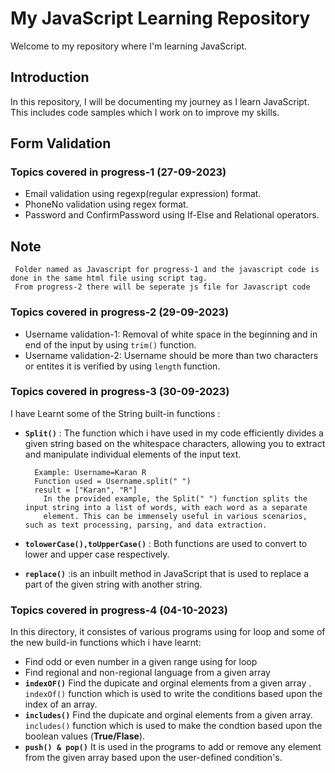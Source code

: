 # My JavaScript Learning Repository 

Welcome to my repository where I'm learning JavaScript.

## Introduction

In this repository, I will be documenting my journey as I learn JavaScript. This includes code samples which I work on to improve my skills.

## Form Validation
### Topics covered in progress-1 (27-09-2023)

- Email validation using regexp(regular expression) format.
- PhoneNo validation using regex format.
- Password and ConfirmPassword using If-Else and Relational operators.
  
## Note
     Folder named as Javascript for progress-1 and the javascript code is done in the same html file using script tag.
     From progress-2 there will be seperate js file for Javascript code
     
### Topics covered in progress-2 (29-09-2023)
- Username validation-1: Removal of white space in the beginning and in end of the input by using `trim()` function.
- Username validation-2: Username should be more than two characters or entites it is verified by using `length` function.

### Topics covered in progress-3 (30-09-2023)
   I have Learnt some of the String built-in functions :
- **`Split()`** : The function which i have used in my code efficiently divides a given string based on the whitespace characters, allowing you to extract and manipulate individual elements of the input text.

        Example: Username=Karan R
        Function used = Username.split(" ")
        result = ["Karan", "R"]
          In the provided example, the Split(" ") function splits the input string into a list of words, with each word as a separate 
          element. This can be immensely useful in various scenarios, such as text processing, parsing, and data extraction.
  
- **`tolowerCase(),toUpperCase()`** : Both functions are used to convert to lower and upper case respectively.
- **`replace()`** :is an inbuilt method in JavaScript that is used to replace a part of the given string with another string.


### Topics covered in progress-4 (04-10-2023)
  In this directory, it consistes of various programs using for loop and some of the new build-in functions which i have learnt:
  
  - Find odd or even number in a given range using for loop
  - Find regional and non-regional language from a given array
  - **`indexOF()`** Find the dupicate and orginal elements from a given array . `indexOf()` function which is used to write the conditions based upon the index of an array. 
  - **`includes()`** Find the dupicate and orginal elements from a given array. `includes()` function which is used to make the condtion based upon the boolean values (**True/Flase**).
  - **`push() & pop()`** It is used in the programs to add or remove any element from the given array based upon the user-defined condition's.
